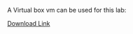 A Virtual box vm can be used for this lab:

[Download Link](https://drive.google.com/open?id=1b_1Mdmwol8gjkcx4B_VmSLSPDOiBKYr1)
